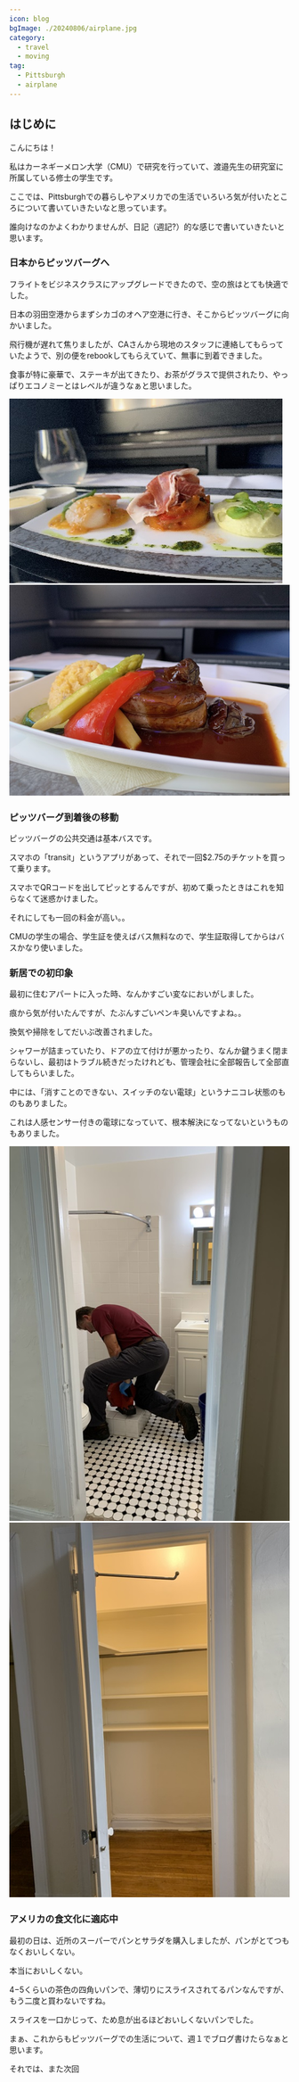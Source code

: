 ```yaml
---
icon: blog
bgImage: ./20240806/airplane.jpg
category:
  - travel
  - moving
tag:
  - Pittsburgh
  - airplane
---
```


## はじめに

こんにちは！

私はカーネギーメロン大学（CMU）で研究を行っていて、渡邉先生の研究室に所属している修士の学生です。

ここでは、Pittsburghでの暮らしやアメリカでの生活でいろいろ気が付いたところについて書いていきたいなと思っています。

誰向けなのかよくわかりませんが、日記（週記?）的な感じで書いていきたいと思います。


### 日本からピッツバーグへ

フライトをビジネスクラスにアップグレードできたので、空の旅はとても快適でした。

日本の羽田空港からまずシカゴのオヘア空港に行き、そこからピッツバーグに向かいました。

飛行機が遅れて焦りましたが、CAさんから現地のスタッフに連絡してもらっていたようで、別の便をrebookしてもらえていて、無事に到着できました。

食事が特に豪華で、ステーキが出てきたり、お茶がグラスで提供されたり、やっぱりエコノミーとはレベルが違うなぁと思いました。

![](./20240806/food_1.JPG)
![](./20240806/food_2.JPG)


### ピッツバーグ到着後の移動

ピッツバーグの公共交通は基本バスです。

スマホの「transit」というアプリがあって、それで一回$2.75のチケットを買って乗ります。

スマホでQRコードを出してピッとするんですが、初めて乗ったときはこれを知らなくて迷惑かけました。

それにしても一回の料金が高い。。

CMUの学生の場合、学生証を使えばバス無料なので、学生証取得してからはバスかなり使いました。

### 新居での初印象

最初に住むアパートに入った時、なんかすごい変なにおいがしました。

痕から気が付いたんですが、たぶんすごいペンキ臭いんですよね。。

換気や掃除をしてだいぶ改善されました。

シャワーが詰まっていたり、ドアの立て付けが悪かったり、なんか鍵うまく閉まらないし、最初はトラブル続きだったけれども、管理会社に全部報告して全部直してもらいました。

中には、「消すことのできない、スイッチのない電球」というナニコレ状態のものもありました。

これは人感センサー付きの電球になっていて、根本解決になってないというものもありました。

![](./20240806/ojisan.jpg)
![](./20240806/denkyu.jpg)


### アメリカの食文化に適応中

最初の日は、近所のスーパーでパンとサラダを購入しましたが、パンがとてつもなくおいしくない。

本当においしくない。

$4-$5くらいの茶色の四角いパンで、薄切りにスライスされてるパンなんですが、もう二度と買わないですね。

スライスを一口かじって、ため息が出るほどおいしくないパンでした。

まぁ、これからもピッツバーグでの生活について、週１でブログ書けたらなぁと思います。

それでは、また次回